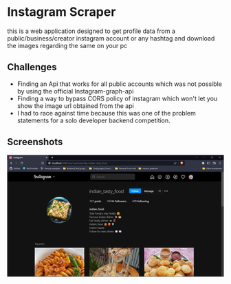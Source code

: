 
# Instagram Scraper

this is a web application designed to get profile data from a public/business/creator instagram account or any hashtag and download the images regarding the same on your pc


## Challenges

* Finding an Api that works for all public accounts which was not possible by using the official Instagram-graph-api
* Finding a way to bypass CORS policy of instagram which won't let you show the image url obtained from the api
* I had to race against time because this was one of the problem statements for a solo developer backend competition.

## Screenshots

![App Screenshot](./public/images/screenshot.png)

